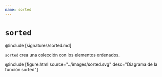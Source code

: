 ```yaml
---
name: sorted
---
```


# `sorted`

@include [signatures/sorted.md]

`sorted` crea una colección con los elementos ordenados.

@include [figure.html source="../images/sorted.svg" desc="Diagrama de la función sorted"]
